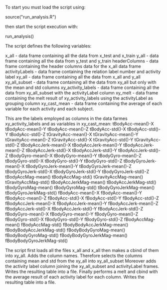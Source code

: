To start you must load the script using:

source("run_analysis.R")

then start the script execution with:

run_analysis()

The script defines the following variables:

x_all 				- data frame containing all the data from x_test and x_train
y_all 				- data frame containing all the data from y_test and y_train
headerColumns 		- data frame containing the header columns data for the x_all data frame
activityLabels 		- data frame containing the relation label number and activity label
xy_all 				- data frame containing all the data from x_all and y_all 
xy_all_subset 		- data frame containing all the data from xy_all but only with the mean and std columns
xy_activity_labels 	- data frame containing all the data from xy_all_subset with the activityLabel column 
xy_melt				- data frame containing the melt result of xy_activity_labels using the activityLabel as grouping column
xy_cast_mean		- data frame containing the average of each variable for each activity and each subject. 

This are the labels employed as columns in the data farmes xy_activity_labels and as variables in xy_cast_mean:
tBodyAcc-mean()-X 
tBodyAcc-mean()-Y 
tBodyAcc-mean()-Z 
tBodyAcc-std()-X 
tBodyAcc-std()-Y 
tBodyAcc-std()-Z 
tGravityAcc-mean()-X 
tGravityAcc-mean()-Y 
tGravityAcc-mean()-Z 
tGravityAcc-std()-X 
tGravityAcc-std()-Y 
tGravityAcc-std()-Z 
tBodyAccJerk-mean()-X 
tBodyAccJerk-mean()-Y 
tBodyAccJerk-mean()-Z 
tBodyAccJerk-std()-X 
tBodyAccJerk-std()-Y 
tBodyAccJerk-std()-Z 
tBodyGyro-mean()-X 
tBodyGyro-mean()-Y 
tBodyGyro-mean()-Z 
tBodyGyro-std()-X 
tBodyGyro-std()-Y 
tBodyGyro-std()-Z 
tBodyGyroJerk-mean()-X 
tBodyGyroJerk-mean()-Y 
tBodyGyroJerk-mean()-Z 
tBodyGyroJerk-std()-X 
tBodyGyroJerk-std()-Y 
tBodyGyroJerk-std()-Z 
tBodyAccMag-mean() 
tBodyAccMag-std() 
tGravityAccMag-mean() 
tGravityAccMag-std() 
tBodyAccJerkMag-mean() 
tBodyAccJerkMag-std() 
tBodyGyroMag-mean() 
tBodyGyroMag-std() 
tBodyGyroJerkMag-mean() 
tBodyGyroJerkMag-std() 
fBodyAcc-mean()-X 
fBodyAcc-mean()-Y 
fBodyAcc-mean()-Z 
fBodyAcc-std()-X 
fBodyAcc-std()-Y 
fBodyAcc-std()-Z 
fBodyAccJerk-mean()-X 
fBodyAccJerk-mean()-Y 
fBodyAccJerk-mean()-Z 
fBodyAccJerk-std()-X 
fBodyAccJerk-std()-Y 
fBodyAccJerk-std()-Z 
fBodyGyro-mean()-X 
fBodyGyro-mean()-Y 
fBodyGyro-mean()-Z 
fBodyGyro-std()-X 
fBodyGyro-std()-Y 
fBodyGyro-std()-Z 
fBodyAccMag-mean() 
fBodyAccMag-std() 
fBodyBodyAccJerkMag-mean() 
fBodyBodyAccJerkMag-std() 
fBodyBodyGyroMag-mean() 
fBodyBodyGyroMag-std() 
fBodyBodyGyroJerkMag-mean() 
fBodyBodyGyroJerkMag-std() 

The script first loads all the files x_all and x_all then makes a cbind of them into xy_all. Adds the column names.
Therefore selects the columns containing mean and std from the xy_all into xy_all_subset
Moreover adds the activity label column joining the xy_all_subset and activityLabel frames. Writes the resulting table into a file.
Finally performs a melt and cbind with the average result of each activity label for each column. Writes the resulting table into a file. 
